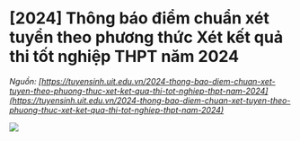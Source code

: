 # [2024] Thông báo điểm chuẩn xét tuyển theo phương thức Xét kết quả thi tốt nghiệp THPT năm 2024

_Nguồn: [https://tuyensinh.uit.edu.vn/2024-thong-bao-diem-chuan-xet-tuyen-theo-phuong-thuc-xet-ket-qua-thi-tot-nghiep-thpt-nam-2024](https://tuyensinh.uit.edu.vn/2024-thong-bao-diem-chuan-xet-tuyen-theo-phuong-thuc-xet-ket-qua-thi-tot-nghiep-thpt-nam-2024)_

![](https://tuyensinh.uit.edu.vn/sites/default/files/uploads/images/202408/diem_trung_tuyen_2024.png)
